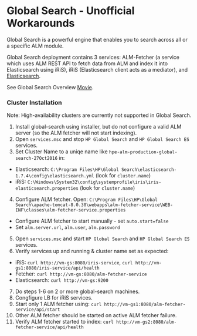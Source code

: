 # Global Search - Unofficial Workarounds

Global Search is a powerful engine that enables you to search across all or a specific ALM module.

Global Search deployment contains 3 services: ALM-Fetcher (a service which uses ALM REST API to fetch data from ALM and index it into Elasticsearch using iRiS), iRiS (Elasticsearch client acts as a mediator), and [Elasticsearch](https://www.elastic.co/).

See Global Search Overview [Movie](https://www.youtube.com/watch?v=CyRUYm1iNv0&feature=youtu.be).

### Cluster Installation
Note: High-availability clusters are currently not supported in Global Search. 

1. Install global-search using installer, but do not configure a valid ALM server (so the ALM fetcher will not start indexing).
2. Open `services.msc` and stop `HP Global Search` and `HP Global Search ES` services.
3. Set Cluster Name to a uniqe name like `hpe-alm-production-global-search-27Oct2016` in:
  - Elasticsearch: `C:\Program Files\HP\Global Search\elasticsearch-1.7.4\config\elasticsearch.yml` (look for `cluster.name`)
  - iRiS: `C:\Windows\System32\config\systemprofile\iris\iris-elasticsearch.properties` (look for `cluster.name`)
4. Configure ALM fetcher. Open: `C:\Program Files\HP\Global Search\apache-tomcat-8.0.30\webapps\alm-fetcher-service\WEB-INF\classes\alm-fetcher-service.properties`
  - Configure ALM fetcher to start manually - set `auto.start=false`
  - Set `alm.server.url`, `alm.user`, `alm.password`
5. Open `services.msc` and start `HP Global Search` and `HP Global Search ES` services.
6. Verify services up and running & cluster name set as expected:
  - iRiS: `curl http://vm-gs:8080/iris-service`, `curl http://vm-gs1:8080/iris-service/api/health`
  - Fetcher: `curl http://vm-gs:8080/alm-fetcher-service`
  - Elasticsearch: `curl http://vm-gs:9200`
7. Do steps 1-6 on 2 or more global-search machines.
8. Congfigure LB for iRiS services.
9. Start only 1 ALM fetcher using: `curl http://vm-gs1:8080/alm-fetcher-service/api/start`
10. Other ALM fetcher should be started on active ALM fetcher failure.
9. Verify ALM fetcher started to index: `curl http://vm-gs2:8080/alm-fetcher-service/api/health`
